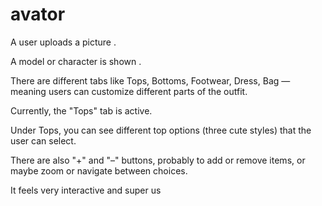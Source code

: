 # avator

A user uploads a picture .

A model or character is shown .

There are different tabs like Tops, Bottoms, Footwear, Dress, Bag — meaning users can customize different parts of the outfit.

Currently, the "Tops" tab is active.

Under Tops, you can see different top options (three cute styles) that the user can select.

There are also "+" and "–" buttons, probably to add or remove items, or maybe zoom or navigate between choices.

It feels very interactive and super us
